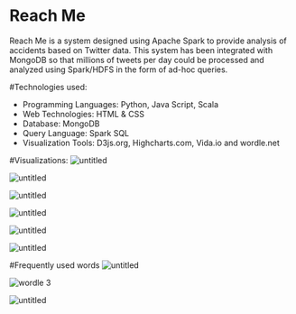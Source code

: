 # Reach Me
Reach Me is a system designed using Apache Spark to provide analysis of accidents based on Twitter data. This
system has been integrated with MongoDB so that millions of tweets per day could be processed and analyzed using
Spark/HDFS in the form of ad-hoc queries.

#Technologies used: 
*	Programming Languages: Python, Java Script, Scala 
*	Web Technologies: HTML & CSS 
*	Database: MongoDB 
*	Query Language: Spark SQL 
*	Visualization Tools: D3js.org, Highcharts.com, Vida.io and wordle.net 

#Visualizations:
![untitled](https://cloud.githubusercontent.com/assets/16812117/15689471/b8932162-2744-11e6-892b-430b3f46a07a.png)

![untitled](https://cloud.githubusercontent.com/assets/16812117/15689373/440e8782-2744-11e6-99c0-511dc9f7d963.png)

![untitled](https://cloud.githubusercontent.com/assets/16812117/15689427/88c131a4-2744-11e6-92b6-1cc7a2f949d0.png)

![untitled](https://cloud.githubusercontent.com/assets/16812117/15689444/9e13a3b6-2744-11e6-9dfe-11548dbfe68b.png)

![untitled](https://cloud.githubusercontent.com/assets/16812117/15689496/d19644be-2744-11e6-8ac7-80aa73d2d64d.png)

![untitled](https://cloud.githubusercontent.com/assets/16812117/15689511/e1950c2e-2744-11e6-88f8-5624736bf88b.png)


#Frequently used words
![untitled](https://cloud.githubusercontent.com/assets/16812117/15689533/0b7b7ece-2745-11e6-9869-ce86bbb88cee.png)

![wordle 3](https://cloud.githubusercontent.com/assets/16812117/15689612/65fec2a2-2745-11e6-905b-fa4bfc95df5e.png)

![untitled](https://cloud.githubusercontent.com/assets/16812117/15689742/12de8cb4-2746-11e6-94f3-fb1ee29a45ff.jpg)
